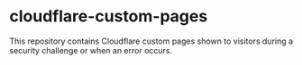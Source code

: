 # cloudflare-custom-pages
This repository contains Cloudflare custom pages shown to visitors during a security challenge or when an error occurs.

